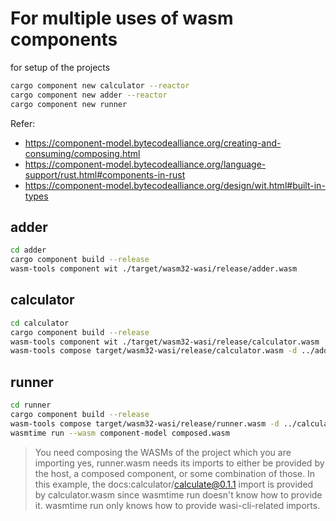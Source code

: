 # For multiple uses of wasm components

for setup of the projects
```bash
cargo component new calculator --reactor
cargo component new adder --reactor
cargo component new runner
```

Refer:
- https://component-model.bytecodealliance.org/creating-and-consuming/composing.html
- https://component-model.bytecodealliance.org/language-support/rust.html#components-in-rust
- https://component-model.bytecodealliance.org/design/wit.html#built-in-types

## adder
```bash
cd adder
cargo component build --release
wasm-tools component wit ./target/wasm32-wasi/release/adder.wasm
```

## calculator
```bash
cd calculator
cargo component build --release
wasm-tools component wit ./target/wasm32-wasi/release/calculator.wasm
wasm-tools compose target/wasm32-wasi/release/calculator.wasm -d ../adder/target/wasm32-wasi/release/adder.wasm -o composed-calc.wasm
```

## runner
```bash
cd runner
cargo component build --release
wasm-tools compose target/wasm32-wasi/release/runner.wasm -d ../calculator/composed-calc.wasm -o composed.wasm
wasmtime run --wasm component-model composed.wasm
```

> You need composing the WASMs of the project which you are importing
yes, runner.wasm needs its imports to either be provided by the host, a composed component, or some combination of those.  In this example, the docs:calculator/calculate@0.1.1 import is provided by calculator.wasm since wasmtime run doesn't know how to provide it.  wasmtime run only knows how to provide wasi-cli-related imports.
